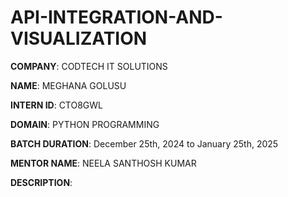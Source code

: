 # API-INTEGRATION-AND-VISUALIZATION

**COMPANY**: CODTECH IT SOLUTIONS

**NAME**: MEGHANA GOLUSU

**INTERN ID**: CTO8GWL

**DOMAIN**: PYTHON PROGRAMMING

**BATCH DURATION**: December 25th, 2024 to January 25th, 2025

**MENTOR NAME**: NEELA SANTHOSH KUMAR

**DESCRIPTION**:
